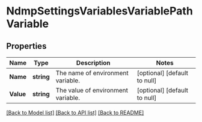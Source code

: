 # NdmpSettingsVariablesVariablePathVariable

## Properties
Name | Type | Description | Notes
------------ | ------------- | ------------- | -------------
**Name** | **string** | The name of environment variable. | [optional] [default to null]
**Value** | **string** | The value of environment variable. | [optional] [default to null]

[[Back to Model list]](../README.md#documentation-for-models) [[Back to API list]](../README.md#documentation-for-api-endpoints) [[Back to README]](../README.md)


